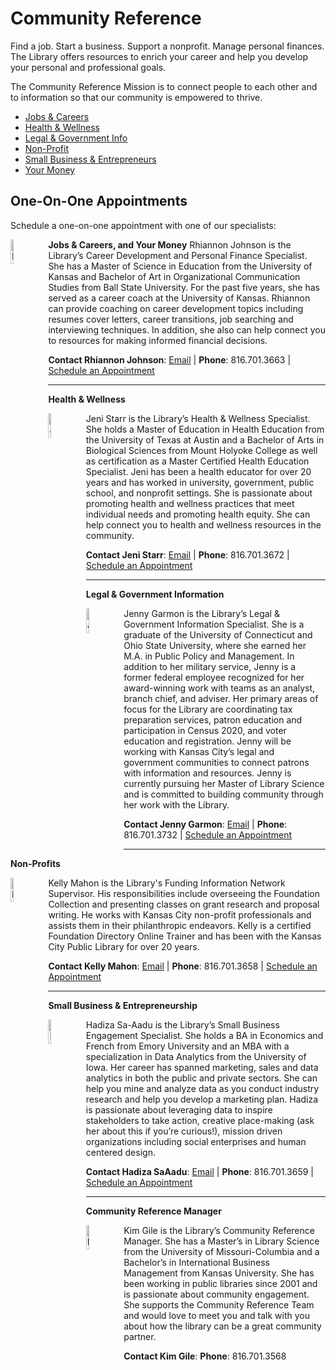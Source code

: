 # Community Reference

Find a job. Start a business. Support a nonprofit. Manage personal finances. The Library offers resources to enrich your career and help you develop your personal and professional goals.

The Community Reference Mission is to connect people to each other and to information so that our community is empowered to thrive.

- [Jobs & Careers](/community-reference/job-career)
- [Health & Wellness](/community-reference/health-wellness)
- [Legal & Government Info](/community-reference/legal-gov)
- [Non-Profit](/community-reference/nonprofit)
- [Small Business & Entrepreneurs](/community-reference/small-business)
- [Your Money](/community-reference/your-money)

## One-On-One Appointments

Schedule a one-on-one appointment with one of our specialists:

**Jobs & Careers, and Your Money**
<img src="https://www.kclibrary.org/sites/default/files/Rhiannon.png" alt="Rhiannon Johnson" align="left" width="10%" style="margin-right: 10px;" />
Rhiannon Johnson is the Library’s Career Development and Personal Finance Specialist. She has a Master of Science in Education from the University of Kansas and Bachelor of Art in Organizational Communication Studies from Ball State University. For the past five years, she has served as a career coach at the University of Kansas. Rhiannon can provide coaching on career development topics including resumes cover letters, career transitions, job searching and interviewing techniques. In addition, she also can help connect you to resources for making informed financial decisions.

**Contact Rhiannon Johnson**: [Email](https://www.kclibrary.org/contact-us-form?id=26910&email=3) | **Phone**: 816.701.3663 | [Schedule an Appointment](https://calendly.com/rhiannonjohnson)

---

**Health & Wellness**

<img src="https://www.kclibrary.org/sites/default/files/Jeni.png" alt="Jeni Starr" align="left" width="10%" style="margin-right: 10px;" />
Jeni Starr is the Library’s Health & Wellness Specialist. She holds a Master of Education in Health Education from the University of Texas at Austin and a Bachelor of Arts in Biological Sciences from Mount Holyoke College as well as certification as a Master Certified Health Education Specialist. Jeni has been a health educator for over 20 years and has worked in university, government, public school, and nonprofit settings. She is passionate about promoting health and wellness practices that meet individual needs and promoting health equity. She can help connect you to health and wellness resources in the community.

**Contact Jeni Starr**: [Email](https://www.kclibrary.org/contact-us-form?id=26910&email=2) | **Phone**: 816.701.3672 | [Schedule an Appointment](https://calendly.com/jenistarr)

---

**Legal & Government Information**

<img src="https://www.kclibrary.org/sites/default/files/Jenny.png" alt="Jenny Garmon" align="left" width="10%" style="margin-right: 10px;" />
Jenny Garmon is the Library’s Legal & Government Information Specialist. She is a graduate of the University of Connecticut and Ohio State University, where she earned her M.A. in Public Policy and Management. In addition to her military service, Jenny is a former federal employee recognized for her award-winning work with teams as an analyst, branch chief, and adviser. Her primary areas of focus for the Library are coordinating tax preparation services, patron education and participation in Census 2020, and voter education and registration. Jenny will be working with Kansas City’s legal and government communities to connect patrons with information and resources. Jenny is currently pursuing her Master of Library Science and is committed to building community through her work with the Library.

**Contact Jenny Garmon**: [Email](https://www.kclibrary.org/contact-us-form?id=26910&email=1) | **Phone**: 816.701.3732 | [Schedule an Appointment](https://calendly.com/jennygarmon)

---

**Non-Profits**

<img src="https://www.kclibrary.org/sites/default/files/Kelly.png" alt="Kelly Mahon" align="left" width="10%" style="margin-right: 10px;" />
Kelly Mahon is the Library's Funding Information Network Supervisor. His responsibilities include overseeing the Foundation Collection and presenting classes on grant research and proposal writing. He works with Kansas City non-profit professionals and assists them in their philanthropic endeavors. Kelly is a certified Foundation Directory Online Trainer and has been with the Kansas City Public Library for over 20 years.

**Contact Kelly Mahon**: [Email](https://www.kclibrary.org/contact-us-form?id=26910&email=4) | **Phone**: 816.701.3658 | [Schedule an Appointment](https://calendly.com/kellymahon)

---

**Small Business & Entrepreneurship**

<img src="https://www.kclibrary.org/sites/default/files/Hadiza.png" alt="Hadiza SaAadu" align="left" width="10%" style="margin-right: 10px;" />
Hadiza Sa-Aadu is the Library’s Small Business Engagement Specialist. She holds a BA in Economics and French from Emory University and an MBA with a specialization in Data Analytics from the University of Iowa. Her career has spanned marketing, sales and data analytics in both the public and private sectors. She can help you mine and analyze data as you conduct industry research and help you develop a marketing plan. Hadiza is passionate about leveraging data to inspire stakeholders to take action, creative place-making (ask her about this if you’re curious!), mission driven organizations including social enterprises and human centered design.

**Contact Hadiza SaAadu**: [Email](https://www.kclibrary.org/contact-us-form?id=26910&email=0) | **Phone**: 816.701.3659 | [Schedule an Appointment](https://calendly.com/hadizasaaadu)

---

**Community Reference Manager**

<img src="https://www.kclibrary.org/sites/default/files/Kim.png" alt="Hadiza SaAadu" align="left" width="10%" style="margin-right: 10px;" />
Kim Gile is the Library’s Community Reference Manager. She has a Master’s in Library Science from the University of Missouri-Columbia and a Bachelor’s in International Business Management from Kansas University. She has been working in public libraries since 2001 and is passionate about community engagement. She supports the Community Reference Team and would love to meet you and talk with you about how the library can be a great community partner.

**Contact Kim Gile**: **Phone**: 816.701.3568
